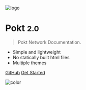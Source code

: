 <!-- _coverpage.md -->

![logo](https://assets.website-files.com/609e7a6f2ec5c05d866ed6d3/609e7a6f2ec5c0a2836ed6e1_Logo%20(2).svg)

# Pokt <small>2.0</small>

> Pokt Network Documentation.

- Simple and lightweight
- No statically built html files
- Multiple themes

[GitHub](https://github.com/pokt-foundation/docs-docsify)
[Get Started](#main)

<!-- background color -->

![color](#303030)